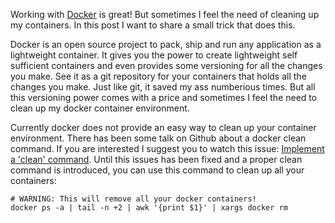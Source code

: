 Working with [Docker](http://docker.io) is great! But sometimes I feel the need of cleaning up my containers. In this post I want to share a small trick that does this.

Docker is an open source project to pack, ship and run any application as a lightweight container. It gives you the power to create lightweight self sufficient containers and even provides some versioning for all the changes you make. See it as a git repository for your containers that holds all the changes you make. Just like git, it saved my ass numberious times. But all this versioning power comes with a price and sometimes I feel the need to clean up my docker container environment.

Currently docker does not provide an easy way to clean up your container environment. There has been some talk on Github about a docker clean command. If you are interested I suggest you to watch this issue: [Implement a 'clean' command](https://github.com/dotcloud/docker/issues/928). Until this issues has been fixed and a proper clean command is introduced, you can use this command to clean up all your containers:

    # WARNING: This will remove all your docker containers!
    docker ps -a | tail -n +2 | awk '{print $1}' | xargs docker rm
